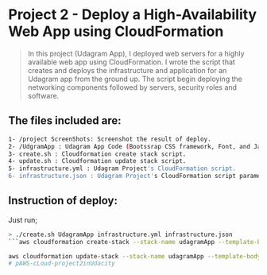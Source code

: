 # Project 2 - Deploy a High-Availability Web App using CloudFormation 


> In this project (Udagram App), I deployed web servers for a highly available web app using CloudFormation.
> I wrote the script that creates and deploys the infrastructure and application for an Udagram app from the ground up.
> The script begin deploying the networking components followed by servers, security roles and software.

## The files included are:
```sh
1- /project ScreenShots: Screenshot the result of deploy.
2- /UdgramApp : Udagram App Code (Bootssrap CSS framework, Font, and JavaScript libraries needed for the website to function etc ...)
3- create.sh : Cloudformation create stack script. 
4- update.sh : Cloudformation update stack script.
5- infrastructure.yml : Udagram Project's CloudFormation script.
6- infrastructure.json : Udagram Project's CloudFormation script parameters.
```
## Instruction of deploy:
Just run;
```sh
> ./create.sh UdagramApp infrastructure.yml infrastructure.json
```aws cloudformation create-stack --stack-name udagramApp --template-body file://infrastructure.yml --parameters file://infrastructure.json --capabilities CAPABILITY_NAMED_IAM

aws cloudformation update-stack --stack-name udagramApp --template-body file://infrastructure.yml --parameters file://infrastructure.json --capabilities CAPABILITY_NAMED_IAM
# pAWS-cLoud-project2inUdacity

